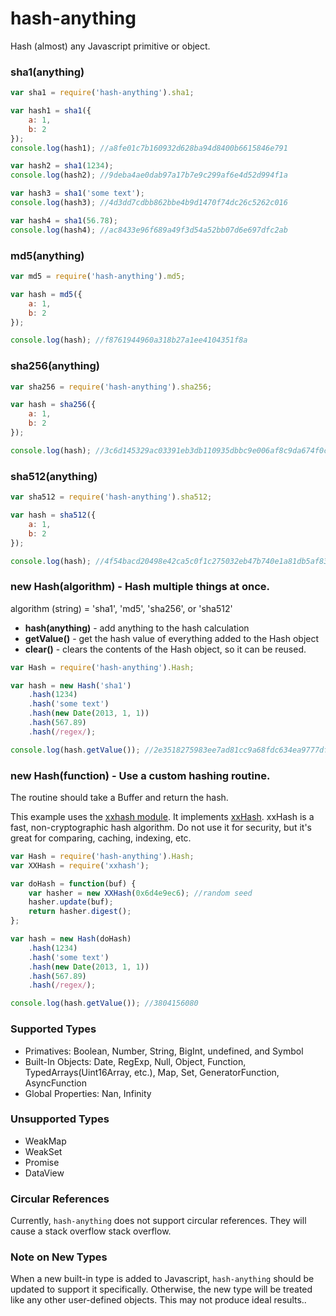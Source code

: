 # hash-anything
Hash (almost) any Javascript primitive or object.

### sha1(anything)
```javascript
var sha1 = require('hash-anything').sha1;

var hash1 = sha1({
    a: 1,
    b: 2
});
console.log(hash1); //a8fe01c7b160932d628ba94d8400b6615846e791

var hash2 = sha1(1234);
console.log(hash2); //9deba4ae0dab97a17b7e9c299af6e4d52d994f1a

var hash3 = sha1('some text');
console.log(hash3); //4d3dd7cdbb862bbe4b9d1470f74dc26c5262c016

var hash4 = sha1(56.78);
console.log(hash4); //ac8433e96f689a49f3d54a52bb07d6e697dfc2ab
```

### md5(anything)
```javascript
var md5 = require('hash-anything').md5;

var hash = md5({
    a: 1,
    b: 2
});

console.log(hash); //f8761944960a318b27a1ee4104351f8a
```

### sha256(anything)
```javascript
var sha256 = require('hash-anything').sha256;

var hash = sha256({
    a: 1,
    b: 2
});

console.log(hash); //3c6d145329ac03391eb3db110935dbbc9e006af8c9da674f0c01b2c0e04f1fa6
```

### sha512(anything)
```javascript
var sha512 = require('hash-anything').sha512;

var hash = sha512({
    a: 1,
    b: 2
});

console.log(hash); //4f54bacd20498e42ca5c0f1c275032eb47b740e1a81db5af835d6310fc6b92ff678d09a9cb15c12e3f8780886c91c8ea242bd28de60618af8dd9b70620746fb6
```

### new Hash(algorithm) - Hash multiple things at once.
algorithm (string) = 'sha1', 'md5', 'sha256', or 'sha512'

* **hash(anything)** - add anything to the hash calculation
* **getValue()** - get the hash value of everything added to the Hash object
* **clear()** - clears the contents of the Hash object, so it can be reused.

```javascript
var Hash = require('hash-anything').Hash;

var hash = new Hash('sha1')
    .hash(1234)
    .hash('some text')
    .hash(new Date(2013, 1, 1))
    .hash(567.89)
    .hash(/regex/);

console.log(hash.getValue()); //2e3518275983ee7ad81cc9a68fdc634ea9777dfc
```

### new Hash(function) - Use a custom hashing routine.
The routine should take a Buffer and return the hash.

This example uses the [xxhash module](https://github.com/mscdex/node-xxhash). It implements [xxHash](https://github.com/Cyan4973/xxHash). xxHash is a fast, non-cryptographic hash algorithm. Do not use it for security, but it's great for comparing, caching, indexing, etc.
```javascript
var Hash = require('hash-anything').Hash;
var XXHash = require('xxhash');

var doHash = function(buf) {
    var hasher = new XXHash(0x6d4e9ec6); //random seed
    hasher.update(buf);
    return hasher.digest();
};

var hash = new Hash(doHash)
    .hash(1234)
    .hash('some text')
    .hash(new Date(2013, 1, 1))
    .hash(567.89)
    .hash(/regex/);

console.log(hash.getValue()); //3804156080
```

### Supported Types ###
* Primatives: Boolean, Number, String, BigInt, undefined, and Symbol
* Built-In Objects: Date, RegExp, Null, Object, Function, TypedArrays(Uint16Array, etc.), Map, Set,
GeneratorFunction, AsyncFunction
* Global Properties: Nan, Infinity

### Unsupported Types ###
* WeakMap
* WeakSet
* Promise
* DataView

### Circular References ###
Currently, `hash-anything` does not support circular references. They will cause a stack overflow stack overflow. 

### Note on New Types ###
When a new built-in type is added to Javascript, `hash-anything` should be updated to support it specifically. Otherwise, the new type will be treated like any other user-defined objects. This may not produce ideal results..

